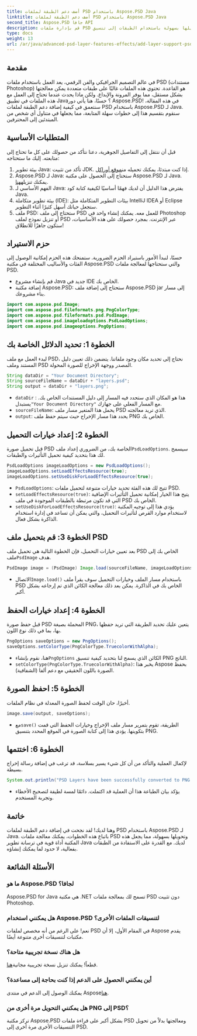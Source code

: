 ```yaml
---
title: أضف دعم الطبقة لملفات PSD باستخدام Aspose.PSD Java
linktitle: أضف دعم الطبقة لملفات PSD باستخدام Aspose.PSD Java
second_title: Aspose.PSD جافا API
description: قم بإدارة ملفات PSD وتحويلها بسهولة باستخدام الطبقات إلى تنسيق PNG باستخدام Aspose.PSD لـ Java! مثالي للمطورين الذين يحتاجون إلى معالجة الرسومات.
type: docs
weight: 13
url: /ar/java/advanced-psd-layer-features-effects/add-layer-support-psd-files/
---
```

## مقدمة
في عالم التصميم الجرافيكي والفن الرقمي، يعد العمل باستخدام ملفات PSD (مستندات Photoshop) هو القاعدة. تحتوي هذه الملفات غالبًا على طبقات متعددة يمكن معالجتها بشكل مستقل، مما يوفر المرونة والإبداع. ولكن ماذا يحدث عندما تحتاج إلى العمل مع هذه الملفات في تطبيق Java؟ حسنًا، هنا يأتي دور Aspose.PSD! في هذه المقالة، سنتعمق في كيفية إضافة دعم الطبقة لملفات PSD باستخدام Aspose.PSD لـ Java. سنقوم بتقسيم هذا إلى خطوات سهلة المتابعة، مما يجعلها في متناول أي شخص من المبتدئين إلى المحترفين.
## المتطلبات الأساسية
قبل أن ننتقل إلى التفاصيل الجوهرية، دعنا نتأكد من حصولك على كل ما تحتاج إلى متابعته. إليك ما ستحتاجه:
1.  بيئة تطوير Java: تأكد من تثبيت JDK. إذا كنت مبتدئا، يمكنك تحميله من[موقع أوراكل](https://www.oracle.com/java/technologies/javase-jdk11-downloads.html).
2.  Aspose.PSD لـ Java: ستحتاج إلى الحصول على مكتبة Aspose.PSD لـ Java. يمكنك تنزيله[هنا](https://releases.aspose.com/psd/java/).
3. الفهم الأساسي لـ Java: يفترض هذا الدليل أن لديك فهمًا أساسيًا لكيفية كتابة كود Java.
4. بيئة تطوير متكاملة (IDE): بيئات التطوير المتكاملة مثل IntelliJ IDEA أو Eclipse ستجعل حياتك أسهل كثيرًا أثناء التطوير.
5. ملف PSD: ستحتاج إلى ملف PSD للعمل معه. يمكنك إنشاء واحد في Photoshop أو تنزيل نموذج لملف PSD عبر الإنترنت.
بمجرد حصولك على هذه الأساسيات، ستكون جاهزًا للانطلاق!
## حزم الاستيراد
حسنًا، لنبدأ الأمور باستيراد الحزم الضرورية. ستمنحك هذه الحزم إمكانية الوصول إلى الفئات والأساليب المختلفة في مكتبة Aspose.PSD والتي ستحتاجها لمعالجة ملفات PSD.

- قم بإنشاء مشروع Java جديد في IDE الخاص بك.
- إضافة مكتبة Aspose.PSD: ستحتاج إلى إضافة ملف Aspose.PSD jar إلى مسار بناء مشروعك.
```java
import com.aspose.psd.Image;
import com.aspose.psd.fileformats.png.PngColorType;
import com.aspose.psd.fileformats.psd.PsdImage;
import com.aspose.psd.imageloadoptions.PsdLoadOptions;
import com.aspose.psd.imageoptions.PngOptions;
```
## الخطوة 1: تحديد الدلائل الخاصة بك
لبدء العمل مع ملف PSD، نحتاج إلى تحديد مكان وجود ملفاتنا. يتضمن ذلك تعيين دليل المستند وملف PSD المصدر ووجهة الإخراج للصورة المحولة.

```java
String dataDir = "Your Document Directory";
String sourceFileName = dataDir + "layers.psd";
String output = dataDir + "layers.png";
```

- `dataDir` : هذا هو المكان الذي ستحدد فيه المسار إلى دليل المستندات الخاص بك. يستبدل`"Your Document Directory"` مع المسار الفعلي على جهازك.
- `sourceFileName`: يحمل هذا المتغير مسار ملف PSD الذي تريد معالجته.
- `output`: يحدد هذا مسار الإخراج حيث سيتم حفظ ملف PNG الخاص بك.
## الخطوة 2: إعداد خيارات التحميل
 قبل تحميل صورة PSD الخاصة بك، من الضروري إعداد ملف`PsdLoadOptions`. سيسمح لك هذا بتحديد كيفية تحميل التأثيرات والطبقات.

```java
PsdLoadOptions imageLoadOptions = new PsdLoadOptions();
imageLoadOptions.setLoadEffectsResource(true);
imageLoadOptions.setUseDiskForLoadEffectsResource(true);
```

- `PsdLoadOptions`: تتيح لك هذه الفئة تحديد خيارات متنوعة لتحميل ملفات PSD.
- `setLoadEffectsResource(true)`: يتيح هذا الخيار إمكانية تحميل التأثيرات الإضافية التي قد تكون مرتبطة بالطبقات الموجودة في ملف PSD الخاص بك.
- `setUseDiskForLoadEffectsResource(true)`: يؤدي هذا إلى توجيه المكتبة لاستخدام موارد القرص لتأثيرات التحميل، والتي يمكن أن تساعد في إدارة استخدام الذاكرة بشكل فعال.
## الخطوة 3: قم بتحميل ملف PSD
 بعد تعيين خيارات التحميل، فإن الخطوة التالية هي تحميل ملف PSD الخاص بك إلى ملف`PsdImage` هدف.

```java
PsdImage image = (PsdImage) Image.load(sourceFileName, imageLoadOptions);
```

-  الاتصال`Image.load()` باستخدام مسار الملف وخيارات التحميل سوف يقرأ ملف PSD الخاص بك في الذاكرة. يمكن بعد ذلك معالجة الكائن الذي تم إرجاعه بشكل أكبر.
## الخطوة 4: إعداد خيارات الحفظ
قبل حفظ صورة PSD المحملة بصيغة PNG، يتعين عليك تحديد الطريقة التي تريد حفظها بها، بما في ذلك نوع اللون.

```java
PngOptions saveOptions = new PngOptions();
saveOptions.setColorType(PngColorType.TruecolorWithAlpha);
```

-  هنا، نقوم بإنشاء`PngOptions` الكائن الذي يسمح لنا بتحديد كيفية تنسيق PNG الناتج.
- `setColorType(PngColorType.TruecolorWithAlpha)`: يخبر هذا Aspose بحفظ الصورة باللون الحقيقي مع دعم ألفا (الشفافية).
## الخطوة 5: احفظ الصورة
أخيرًا، حان الوقت لحفظ الصورة المعدلة في نظام الملفات.

```java
image.save(output, saveOptions);
```

-  مع`save()` الطريقة، تقوم بتمرير مسار ملف الإخراج وخيارات الحفظ التي قمت بتكوينها. يؤدي هذا إلى كتابة الصورة في الموقع المحدد بتنسيق PNG.
## الخطوة 6: اختتمها
لإكمال العملية والتأكد من أن كل شيء يسير بسلاسة، قد ترغب في إضافة رسالة إخراج بسيطة.

```java
System.out.println("PSD Layers have been successfully converted to PNG!");
```

- يؤكد بيان الطباعة هذا أن العملية قد اكتملت. دائمًا لمسة لطيفة لتصحيح الأخطاء وتجربة المستخدم.
## خاتمة
وهنا لديك! لقد نجحت في إضافة دعم الطبقة لملفات PSD باستخدام Aspose.PSD لـ Java. باتباع هذه الخطوات، يمكنك معالجة ملفات PSD وتحويلها بسهولة، مما يجعل هذه المكتبة أداة قوية في ترسانة تطوير Java لديك.
مع القدرة على الاستفادة من الطبقات بفعالية، لا حدود لما يمكنك إنشاؤه.
## الأسئلة الشائعة
### ما هو Aspose.PSD لجافا؟
Aspose.PSD for Java هي مكتبة .NET تسمح لك بمعالجة ملفات PSD دون تثبيت Photoshop.
### هل يمكنني استخدام Aspose.PSD لتنسيقات الملفات الأخرى؟
نعم! على الرغم من أنه مخصص لملفات PSD في المقام الأول، إلا أن Aspose يقدم مكتبات لتنسيقات أخرى متنوعة أيضًا.
### هل هناك نسخة تجريبية متاحة؟
 قطعاً! يمكنك تنزيل نسخة تجريبية مجانية[هنا](https://releases.aspose.com/).
### أين يمكنني الحصول على الدعم إذا كنت بحاجة إلى مساعدة؟
 يمكنك الوصول إلى الدعم في منتدى Aspose[هنا](https://forum.aspose.com/c/psd/34).
### هل يمكنني التحويل مرة أخرى من PNG إلى PSD؟
تركز مكتبة Aspose.PSD بشكل أكبر على قراءة ملفات PSD ومعالجتها بدلاً من تحويل التنسيقات الأخرى مرة أخرى إلى PSD.